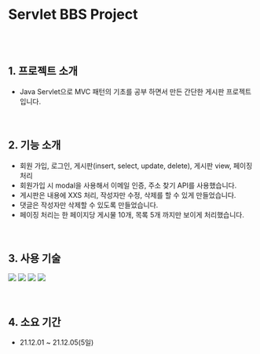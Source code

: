 # Servlet BBS Project
<br/><br/>
## 1. 프로젝트 소개

- Java Servlet으로 MVC 패턴의 기초를 공부 하면서 만든 간단한 게시판 프로젝트입니다.
<br/><br/><br/>

## 2. 기능 소개

- 회원 가입, 로그인, 게시판(insert, select, update, delete), 게시판 view, 페이징 처리
- 회원가입 시 modal을 사용해서 이메일 인증, 주소 찾기 API를 사용했습니다.
- 게시판은 내용에 XXS 처리, 작성자만 수정, 삭제를 할 수 있게 만들었습니다.
- 댓글은 작성자만 삭제할 수 있도록 만들었습니다.
- 페이징 처리는 한 페이지당 게시물 10개, 목록 5개  까지만 보이게 처리했습니다.
<br/><br/><br/>

## 3. 사용 기술

<img src="https://img.shields.io/badge/Java-007396?style=flat-square&logo=Java&logoColor=white"/> <img src="https://img.shields.io/badge/Oracle-F80000?style=flat-square&logo=Oracle&logoColor=white"/> <img src="https://img.shields.io/badge/JavaScript-F7DF1E?style=flat-square&logo=JavaScript&logoColor=white"/> <img src="https://img.shields.io/badge/jQuery-0769AD?style=flat-square&logo=jQuery&logoColor=white"/>
<br/><br/><br/>

## 4. 소요 기간

- 21.12.01 ~ 21.12.05(5일)
